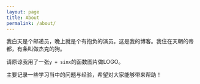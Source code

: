 ```yaml
---
layout: page
title: About
permalink: /about/
---
```


我白天是个邮递员，晚上就是个有抱负的演员。这是我的博客。我住在天朝的帝都，有条叫做杰克的狗。

请原谅我用了一张`y = sinx`的函数图片做LOGO。

主要记录一些学习当中的问题与经验，希望对大家能够带来帮助！
